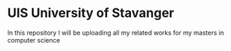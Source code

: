 # UIS University of Stavanger
In this repository I will be uploading all my related works for my masters in computer science

